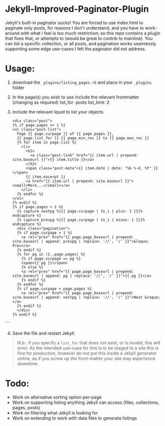 # Jekyll-Improved-Paginator-Plugin
Jekyll's built-in paginator sucks! You are forced to use index.html to paginate only posts, for reasons I don't understand, and you have to work-around with what I feel is too much restriction; so this repo contains a plugin that fixes that, or attempts to (would be great to contrib to mainline). You can list a specific collection, or all posts, and pagination works seamlessly supporting some edge use-cases I felt the paginator did not address.

# Usage:
 1. download the `_plugins/listing_pages.rb` and place in your `_plugins` folder
 2. In the page(s) you wish to use include the relevant frontmatter (changing as required)
    list_for: posts
    list_limit: 2
 3. Include the relevant liquid to list your objects
    
    ```liquid
    <div class="post">
    {% if page.pages >= 1 %}
    <ul class="post-list">
      Page {{ page.curpage }} of {{ page.pages }}, 
      {{ page.list_for }} {{ page.min_rec }} to {{ page.max_rec }}
      {% for item in page.list %}
        <li>
          <h2>
            <a class="post-link" href="{{ item.url | prepend: site.baseurl }}">{{ item.title }}</a>
          </h2>
          <span class="post-meta">{{ item.date | date: "%b %-d, %Y" }}</span>
          {{ item.excerpt }}
          <a href="{{ item.url | prepend: site.baseurl }}"><small>More...</small></a>
        </li>
      {% endfor %}
    </ul>
    {% endif %}
    {% if page.pages > 1 %}
      {% capture nextpg %}{{ page.curpage | to_i | plus: 1 }}{% endcapture %}
      {% capture prevpg %}{{ page.curpage | to_i | minus: 1 }}{% endcapture %}
      <div class="pagination">
      {% if page.curpage > 1 %}
        <a rel="prev" href="{{ page.page_baseurl | prepend: site.baseurl | append: prevpg | replace: '//', '/' }}">&laquo; Prev</a>
      {% endif %}
      {% for pg in (1..page.pages) %}
        {% if page.curpage == pg %}
        <span>{{ pg }}</span>
        {% else %}
        <a rel="prev" href="{{ page.page_baseurl | prepend: site.baseurl | append: pg | replace: '//', '/' }}">{{ pg }}</a>
        {% endif %}
      {% endfor %}
      {% if page.curpage < page.pages %}
        <a rel="prev" href="{{ page.page_baseurl | prepend: site.baseurl | append: nextpg | replace: '//', '/' }}">Next &raquo;</a>
      {% endif %}
      </div>
    {% endif %}
  </div>
    ```
    
 4. Save the file and restart Jekyll.

 > N.b.: If you specify a `list_for` that does not exist, or is invalid, this will error. As the intended use-case for this is to be staged to a site this is fine for production, however do not put this inside a Jekyll generator online, as if you screw up the front-matter your site may experience downtime.

# Todo:
 * Work on alternative sorting option per-page
 * Work on supporting listing anything Jekyll can access (files, collections, pages, posts)
 * Work on filtering what Jekyll is looking for
 * Work on extending to work with data files to generate listings
 
